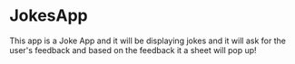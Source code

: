 # JokesApp

This app is a Joke App and it will be displaying jokes and it will ask for the user's feedback 
and based on the feedback it a sheet will pop up!
